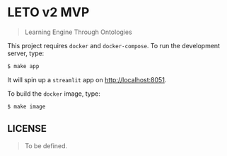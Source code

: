 # LETO v2 MVP

> Learning Engine Through Ontologies

This project requires `docker` and `docker-compose`. To run the development server, type:

```bash
$ make app
```

It will spin up a `streamlit` app on <http://localhost:8051>.

To build the `docker` image, type:

```bash
$ make image
```

## LICENSE

> To be defined.
